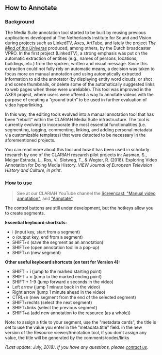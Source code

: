 ## How to Annotate

### Background

The Media Suite annotation tool started to be built by reusing previous applications developed at The Netherlands Institute for Sound and Vision during projects such as [LinkedTV](https://www.linkedtv.eu/), [Axes](http://www.axes-project.eu/), [ArtTube](http://www.arttube.nl/), and lately the project *[The Mind of the Universe](http://themindoftheuniverse.org/explore)* produced, among others, by the Dutch broadcaster VPRO. In the first project (LinkedTV), a strong emphasis was put on the automatic extraction of entities (e.g., names of persons, locations, buildings, etc.) from the spoken, written and visual message. Since this extraction could not fully rely on automatic means, a decision was taken to focus more on manual annotation and using automatically extracted information to aid the annotator (by displaying entity word clouds, or shot and scene thumbnails, or delete some of the automatically suggested links to web pages when these were unreliable). This tool was improved in the AXES project, where users were offered a way to annotate videos with the purpose of creating a “ground truth” to be used in further evaluation of video hyperlinking. 

In this way, the editing tools evolved into a manual annotation tool that has been “rebuilt” within the CLARIAH Media Suite infrastructure. The tool is currently evolving to incorporate the most essential functionalities (i.e. segmenting, tagging, commenting, linking, and adding personal metadata via customizable templates) that were detected to be necessary in the aforementioned projects.

You can read more about this tool and how it has been used in scholarly research by one of the CLARIAH research pilot projects in:  Aasman, S., Melgar Estrada, L., Ros, V., Slotweg, T., & Wegter, R. (2018). Exploring Video Annotation for Doing Media History. *VIEW Journal of European Television History and Culture*, *in print*. 

### How to use

> See at our CLARIAH YouTube channel the [Screencast: "Manual video annotation"](https://www.youtube.com/watch?v=KL-YXK856OQ&t=157s), and ["Annotate"](https://www.youtube.com/watch?v=el5QzQgh58g&t=2s)

The control buttons are still under development, but the hotkeys allow you to create segments.

**Essential keyboard shortkuts:**

- i (input key, start from a segment)
- o (output key, end from a segment)
- SHIFT+s (save the segment as an annotation)
- SHIFT+e (open annotation tool in a pop-up)
- SHIFT+n (new segment)

**Other useful keyboard shortcuts (on test for Version 4):**

- SHIFT + i (jump to the marked starting point)
- SHIFT + o (jump to the marked ending point)
- SHIFT + 1-9 (jump forward x seconds in the video)
- Left arrow (jump 1 minute back in the video)
- Right arrow (jump 1 minute ahead in the video)
- CTRL+n (new segment from the end of the selected segment)
- SHIFT+rechts (select the next segment)
- SHIFT+links (select the previous segment)
- SHIFT+a (add new annotation to the resource (as a whole))

Note: to assign a title to  your segment, use the "metadata cards", the title is set to use the value you enter in the "metadata.title" field. in the new version of the Resource viewer/Annotation tool, if you don't assign any value, the title will be generated by the comments/codes/links

*(Last update: July, 2018)*. *If you have any questions, please [contact us]( https://mediasuite.clariah.nl/contact ).*


